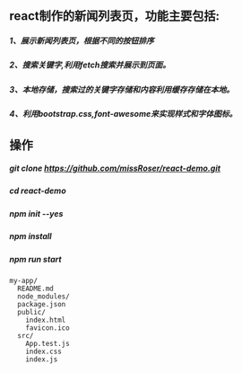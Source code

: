 
## react制作的新闻列表页，功能主要包括:

##### 1、展示新闻列表页，根据不同的按钮排序
##### 2、搜索关键字,利用fetch搜索并展示到页面。
##### 3、本地存储，搜索过的关键字存储和内容利用缓存存储在本地。
##### 4、利用bootstrap.css,font-awesome来实现样式和字体图标。

## 操作

##### git clone https://github.com/missRoser/react-demo.git
##### cd react-demo
##### npm init --yes
##### npm install
##### npm run start

```
my-app/
  README.md
  node_modules/
  package.json
  public/
    index.html
    favicon.ico
  src/
    App.test.js
    index.css
    index.js
```
